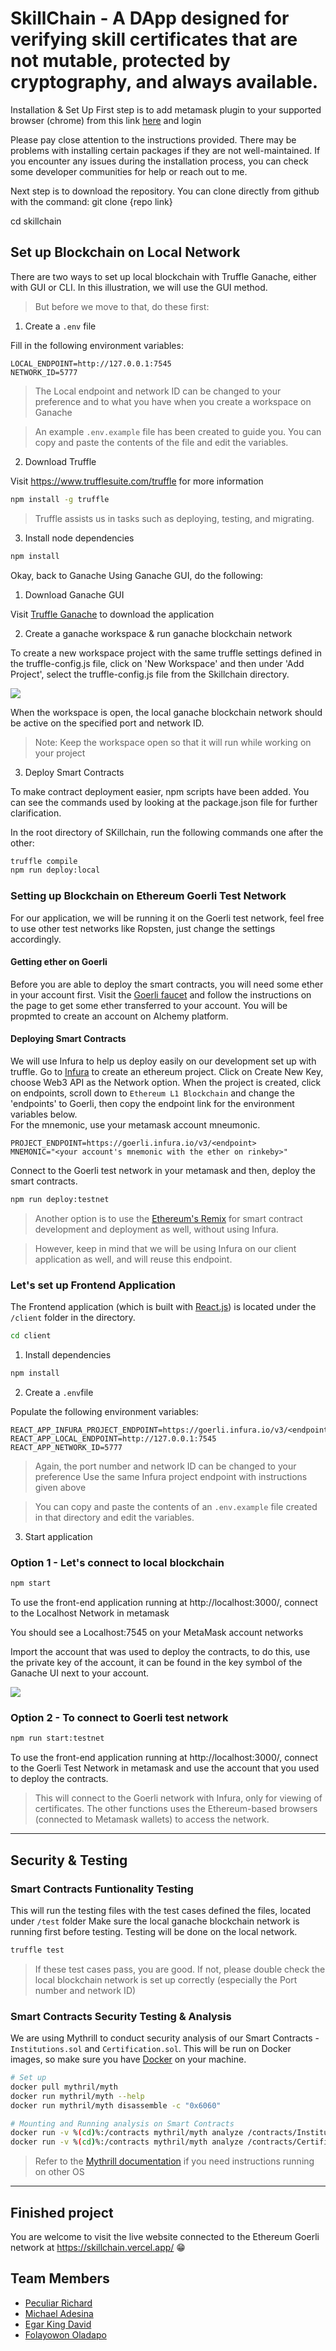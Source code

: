 # SkillChain - A DApp designed for verifying skill certificates that are not mutable, protected by cryptography, and always available.


Installation & Set Up
First step is to add metamask plugin to your supported browser (chrome) from this link [here](https://chrome.google.com/webstore/detail/metamask/nkbihfbeogaeaoehlefnkodbefgpgknn?hl=en) and login

Please pay close attention to the instructions provided. There may be problems with installing certain packages if they are not well-maintained. If you encounter any issues during the installation process, you can check some developer communities for help or reach out to me.

Next step is to download the repository. You can clone directly from github with the command: git clone {repo link}

cd skillchain

## Set up Blockchain on Local Network

There are two ways to set up local blockchain with Truffle Ganache, either with GUI or CLI. In this illustration, we will use the GUI method.

> But before we move to that, do these first:

1. Create a `.env` file

Fill in the following environment variables:

```
LOCAL_ENDPOINT=http://127.0.0.1:7545
NETWORK_ID=5777
```

> The Local endpoint and network ID can be changed to your preference and to what you have when you create a workspace on Ganache

> An example `.env.example` file has been created to guide you. You can copy and paste the contents of the file and edit the variables.

2. Download Truffle

Visit https://www.trufflesuite.com/truffle for more information

```bash
npm install -g truffle
```

> Truffle assists us in tasks such as deploying, testing, and migrating.

3. Install node dependencies

```bash
npm install
```

Okay, back to Ganache
Using Ganache GUI, do the following:

1. Download Ganache GUI

Visit [Truffle Ganache](https://www.trufflesuite.com/ganache) to download the application

2. Create a ganache workspace & run ganache blockchain network

To create a new workspace project with the same truffle settings defined in the truffle-config.js file, click on 'New Workspace' and then under 'Add Project', select the truffle-config.js file from the Skillchain directory.

![](https://i.imgur.com/gnWVdrN.png)


When the workspace is open, the local ganache blockchain network should be active on the specified port and network ID.

> Note: Keep the workspace open so that it will run while working on your project

3. Deploy Smart Contracts

To make contract deployment easier, npm scripts have been added. You can see the commands used by looking at the package.json file for further clarification.

In the root directory of SKillchain, run the following commands one after the other:

```bash
truffle compile
npm run deploy:local
```

### Setting up Blockchain on Ethereum Goerli Test Network

For our application, we will be running it on the Goerli test network, feel free to use other test networks like Ropsten, just change the settings accordingly.

#### Getting ether on Goerli

Before you are able to deploy the smart contracts, you will need some ether in your account first. Visit the [Goerli faucet](https://goerlifaucet.com/) and follow the instructions on the page to get some ether transferred to your account. You will be propmted to create an account on Alchemy platform.

#### Deploying Smart Contracts

We will use Infura to help us deploy easily on our development set up with truffle.
Go to [Infura](https://infura.io/) to create an ethereum project. Click on Create New Key, choose Web3 API as the Network option. When the project is created, click on endpoints, scroll down to `Ethereum L1 Blockchain` and change the 'endpoints' to Goerli, then copy the endpoint link for the environment variables below.  
For the mnemonic, use your metamask account mneumonic.

```
PROJECT_ENDPOINT=https://goerli.infura.io/v3/<endpoint>
MNEMONIC="<your account's mnemonic with the ether on rinkeby>"
```

Connect to the Goerli test network in your metamask and then, deploy the smart contracts.

```bash
npm run deploy:testnet
```

> Another option is to use the [Ethereum's Remix](https://remix.ethereum.org/) for smart contract development and deployment as well, without using Infura.

> However, keep in mind that we will be using Infura on our client application as well, and will reuse this endpoint.

### Let's set up Frontend Application

The Frontend application (which is built with [React.js](https://reactjs.org/)) is located under the `/client` folder in the directory.

```bash
cd client
```

1. Install dependencies

```bash
npm install
```

2. Create a `.env`file

Populate the following environment variables:

```
REACT_APP_INFURA_PROJECT_ENDPOINT=https://goerli.infura.io/v3/<endpoint>
REACT_APP_LOCAL_ENDPOINT=http://127.0.0.1:7545
REACT_APP_NETWORK_ID=5777
```

> Again, the port number and network ID can be changed to your preference
> Use the same Infura project endpoint with instructions given above

> You can copy and paste the contents of an `.env.example` file created in that directory and edit the variables.

3. Start application

### Option 1 - Let's connect to local blockchain

```bash
npm start
```

To use the front-end application running at http://localhost:3000/, connect to the Localhost Network in metamask

You should see a Localhost:7545 on your MetaMask account networks

Import the account that was used to deploy the contracts, to do this, use the private key of the account, it can be found in the key symbol of the Ganache UI next to your account.

![](https://i.imgur.com/f090jmt.png)

### Option 2 - To connect to Goerli test network

```bash
npm run start:testnet
```

To use the front-end application running at http://localhost:3000/, connect to the Goerli Test Network in metamask and use the account that you used to deploy the contracts.



> This will connect to the Goerli network with Infura, only for viewing of certificates. The other functions uses the Ethereum-based browsers (connected to Metamask wallets) to access the network.

---

## Security & Testing

### Smart Contracts Funtionality Testing

This will run the testing files with the test cases defined the files, located under `/test` folder
Make sure the local ganache blockchain network is running first before testing. Testing will be done on the local network.

```bash
truffle test
```

> If these test cases pass, you are good. If not, please double check the local blockchain network is set up correctly (especially the Port number and network ID)

### Smart Contracts Security Testing & Analysis

We are using Mythrill to conduct security analysis of our Smart Contracts - `Institutions.sol` and `Certification.sol`.
This will be run on Docker images, so make sure you have [Docker](https://www.docker.com/) on your machine.

```bash
# Set up
docker pull mythril/myth
docker run mythril/myth --help
docker run mythril/myth disassemble -c "0x6060"

# Mounting and Running analysis on Smart Contracts
docker run -v %(cd)%:/contracts mythril/myth analyze /contracts/Institutions.sol
docker run -v %(cd)%:/contracts mythril/myth analyze /contracts/Certification.sol
```

> Refer to the [Mythrill documentation](https://mythril-classic.readthedocs.io/en/master/installation.html) if you need instructions running on other OS

---

## Finished project

You are welcome to visit the live website connected to the Ethereum Goerli network at https://skillchain.vercel.app/ 😁


## Team Members

- [Peculiar Richard](https://github.com/peculiarrichard)
- [Michael Adesina](https://github.com/m-azra3l)
- [Egar King David](https://github.com/KingDavid9991)
- [Folayowon Oladapo](https://github.com/folayowon)
